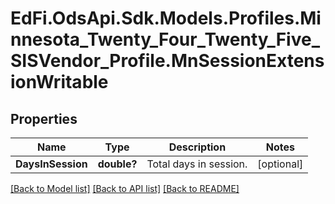 # EdFi.OdsApi.Sdk.Models.Profiles.Minnesota_Twenty_Four_Twenty_Five_SISVendor_Profile.MnSessionExtensionWritable

## Properties

Name | Type | Description | Notes
------------ | ------------- | ------------- | -------------
**DaysInSession** | **double?** | Total days in session. | [optional] 

[[Back to Model list]](../README.md#documentation-for-models) [[Back to API list]](../README.md#documentation-for-api-endpoints) [[Back to README]](../README.md)

